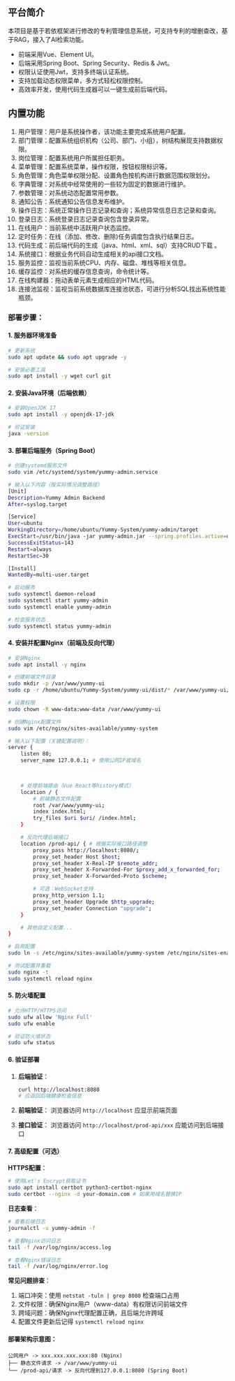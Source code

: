 ## 平台简介

本项目是基于若依框架进行修改的专利管理信息系统，可支持专利的增删查改，基于RAG，接入了AI检索功能。

* 前端采用Vue、Element UI。
* 后端采用Spring Boot、Spring Security、Redis & Jwt。
* 权限认证使用Jwt，支持多终端认证系统。
* 支持加载动态权限菜单，多方式轻松权限控制。
* 高效率开发，使用代码生成器可以一键生成前后端代码。

## 内置功能

1.  用户管理：用户是系统操作者，该功能主要完成系统用户配置。
2.  部门管理：配置系统组织机构（公司、部门、小组），树结构展现支持数据权限。
3.  岗位管理：配置系统用户所属担任职务。
4.  菜单管理：配置系统菜单，操作权限，按钮权限标识等。
5.  角色管理：角色菜单权限分配、设置角色按机构进行数据范围权限划分。
6.  字典管理：对系统中经常使用的一些较为固定的数据进行维护。
7.  参数管理：对系统动态配置常用参数。
8.  通知公告：系统通知公告信息发布维护。
9.  操作日志：系统正常操作日志记录和查询；系统异常信息日志记录和查询。
10. 登录日志：系统登录日志记录查询包含登录异常。
11. 在线用户：当前系统中活跃用户状态监控。
12. 定时任务：在线（添加、修改、删除)任务调度包含执行结果日志。
13. 代码生成：前后端代码的生成（java、html、xml、sql）支持CRUD下载 。
14. 系统接口：根据业务代码自动生成相关的api接口文档。
15. 服务监控：监视当前系统CPU、内存、磁盘、堆栈等相关信息。
16. 缓存监控：对系统的缓存信息查询，命令统计等。
17. 在线构建器：拖动表单元素生成相应的HTML代码。
18. 连接池监视：监视当前系统数据库连接池状态，可进行分析SQL找出系统性能瓶颈。

### 部署步骤：

#### 1. 服务器环境准备
```bash
# 更新系统
sudo apt update && sudo apt upgrade -y

# 安装必要工具
sudo apt install -y wget curl git
```

#### 2. 安装Java环境（后端依赖）
```bash
# 安装OpenJDK 17
sudo apt install -y openjdk-17-jdk

# 验证安装
java -version
```

#### 3. 部署后端服务（Spring Boot）
```bash
# 创建systemd服务文件
sudo vim /etc/systemd/system/yummy-admin.service

# 输入以下内容（按实际情况调整路径）
[Unit]
Description=Yummy Admin Backend
After=syslog.target

[Service]
User=ubuntu
WorkingDirectory=/home/ubuntu/Yummy-System/yummy-admin/target
ExecStart=/usr/bin/java -jar yummy-admin.jar --spring.profiles.active=druid
SuccessExitStatus=143
Restart=always
RestartSec=30

[Install]
WantedBy=multi-user.target

# 启动服务
sudo systemctl daemon-reload
sudo systemctl start yummy-admin
sudo systemctl enable yummy-admin

# 检查服务状态
sudo systemctl status yummy-admin
```

#### 4. 安装并配置Nginx（前端及反向代理）
```bash
# 安装Nginx
sudo apt install -y nginx

# 创建前端文件目录
sudo mkdir -p /var/www/yummy-ui
sudo cp -r /home/ubuntu/Yummy-System/yummy-ui/dist/* /var/www/yummy-ui/

# 设置权限
sudo chown -R www-data:www-data /var/www/yummy-ui

# 创建Nginx配置文件
sudo vim /etc/nginx/sites-available/yummy-system

# 输入以下配置（关键配置说明）：
server {
    listen 80;
    server_name 127.0.0.1; # 使用公网IP或域名

    

    # 处理前端路由（Vue React等history模式）
    location / {
        # 前端静态文件配置
        root /var/www/yummy-ui;
        index index.html;
        try_files $uri $uri/ /index.html;
    }

    # 反向代理后端接口
    location /prod-api/ { # 根据实际接口路径调整
        proxy_pass http://localhost:8080/;
        proxy_set_header Host $host;
        proxy_set_header X-Real-IP $remote_addr;
        proxy_set_header X-Forwarded-For $proxy_add_x_forwarded_for;
        proxy_set_header X-Forwarded-Proto $scheme;

        # 可选：WebSocket支持
        proxy_http_version 1.1;
        proxy_set_header Upgrade $http_upgrade;
        proxy_set_header Connection "upgrade";
    }

    # 其他自定义配置...
}

# 启用配置
sudo ln -s /etc/nginx/sites-available/yummy-system /etc/nginx/sites-enabled/

# 测试配置并重载
sudo nginx -t
sudo systemctl reload nginx
```

#### 5. 防火墙配置
```bash
# 允许HTTP/HTTPS访问
sudo ufw allow 'Nginx Full'
sudo ufw enable

# 验证防火墙状态
sudo ufw status
```

#### 6. 验证部署
1. **后端验证**：
   ```bash
   curl http://localhost:8080
   # 应返回后端健康检查信息
   ```

2. **前端验证**：
   浏览器访问 `http://localhost` 应显示前端页面

3. **接口验证**：
   浏览器访问 `http://localhost/prod-api/xxx` 应能访问到后端接口

#### 7. 高级配置（可选）
**HTTPS配置**：
```bash
# 使用Let's Encrypt获取证书
sudo apt install certbot python3-certbot-nginx
sudo certbot --nginx -d your-domain.com # 如果用域名替换IP
```

**日志查看**：
```bash
# 查看后端日志
journalctl -u yummy-admin -f

# 查看Nginx访问日志
tail -f /var/log/nginx/access.log

# 查看Nginx错误日志
tail -f /var/log/nginx/error.log
```

**常见问题排查**：
1. 端口冲突：使用 `netstat -tuln | grep 8080` 检查端口占用
2. 文件权限：确保Nginx用户（www-data）有权限访问前端文件
3. 跨域问题：确保Nginx代理配置正确，且后端允许跨域
4. 配置文件更新后记得 `systemctl reload nginx`

#### 部署架构示意图：
```
公网用户 -> xxx.xxx.xxx.xxx:80 (Nginx)
├── 静态文件请求 -> /var/www/yummy-ui
└── /prod-api/请求 -> 反向代理到127.0.0.1:8080 (Spring Boot)
```
